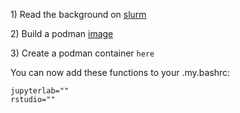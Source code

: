 1\) Read the background on [slurm](slurm.md)

2\) Build a podman [image](images.md)

3\) Create a podman container `here`

You can now add these functions to your .my.bashrc:

```
jupyterlab=""
rstudio=""
```

